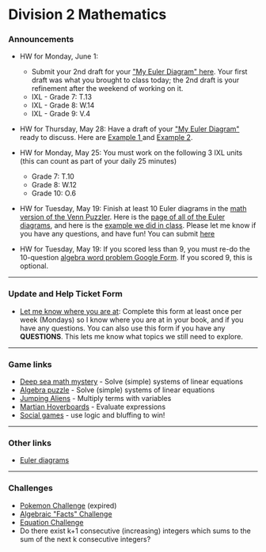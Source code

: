 # Division 2 Mathematics

### Announcements

* HW for Monday, June 1: 
  * Submit your 2nd draft for your <a href="https://forms.gle/pti4dA7giuVLzjDa6"> "My Euler Diagram" here</a>. Your first draft was what you brought to class today; the 2nd draft is your refinement after the weekend of working on it.
  * IXL - Grade 7: T.13
  * IXL - Grade 8: W.14
  * IXL - Grade 9: V.4

* HW for Thursday, May 28: Have a draft of your <a href="https://vchan2.github.io/div2/My_Euler_diagram.pdf"> "My Euler Diagram"</a> ready to discuss. Here are <a href="https://vchan2.github.io/div2/Example_1.pdf"> Example 1 </a> and <a href="https://vchan2.github.io/div2/Example_2.pdf"> Example 2</a>.

* HW for Monday, May 25: You must work on the following 3 IXL units (this can count as part of your daily 25 minutes)
  * Grade 7: T.10
  * Grade 8: W.12
  * Grade 10: O.6

* HW for Tuesday, May 19: Finish at least 10 Euler diagrams in the <a href="https://vchan2.github.io/div2/Venn_puzzler_math_version.pdf"> math version of the Venn Puzzler</a>. Here is the <a href="https://vchan2.github.io/div2/Venn_puzzler_math_version_euler_diagrams.pdf"> page of all of the Euler diagrams</a>, and here is the <a href="https://vchan2.github.io/div2/Venn_puzzler_math_version_eg.jpg"> example we did in class</a>. Please let me know if you have any questions, and have fun! You can submit <a href="https://forms.gle/TTFDuJbAN4imeAxv7"> here</a>

* HW for Tuesday, May 19: If you scored less than 9, you must re-do  the 10-question <a href="https://forms.gle/5tRVVoEgscnGDixJ8"> algebra word problem Google Form</a>. If you scored 9, this is optional.

---

### Update and Help Ticket Form
<!--* For Monday's class: <a href="https://docs.google.com/spreadsheets/d/1ema5Q5k6BlUWyZKvT-BGBoPv9iUM7IzCbIpHrIY5wAY/edit?usp=sharing">Awwapp links</a>-->
<!--<a href="https://vchan2.github.io/div2/Triangular%20numbers.pdf"> Triangular Numbers worksheet</a>-->
* <a href="https://docs.google.com/forms/d/e/1FAIpQLSdwd1gGPLT06LTX-wfmoZQfu8dhYr0geGC0SXo51dXV_Qrw4g/viewform?usp=sf_link"> Let me know where you are at</a>: Complete this form at least once per week (Mondays) so I know where you are at in your book, and if you have any questions. You can also use this form if you have any **QUESTIONS**. This lets me know what topics we still need to explore. 

---
### Game links

* <a href="https://www.mathplayground.com/deep_sea_math_mystery.html">Deep sea math mystery</a> - Solve (simple) systems of linear equations
* <a href="https://www.mathplayground.com/algebra_puzzle.html">Algebra puzzle</a> - Solve (simple) systems of linear equations
* <a href="https://www.mathplayground.com/ASB_JumpingAliens.html">Jumping Aliens</a> - Multiply terms with variables
* <a href="https://www.mathplayground.com/ASB_MartianHoverboards.html">Martian Hoverboards</a> - Evaluate expressions
* <a href="https://netgames.io/">Social games</a> - use logic and bluffing to win!

---

### Other links

* [Euler diagrams](div2/eulerdiagrams.md)

<!--
For Tuesday, April 14: 
* Keep working through workbooks.
* Keep working through IXL problems related to algebra. You may find the grade 7 unit U a little too easy, especially compared to what we do in class - some harder ones can be found at higher grades, such as: Grade 10, G.5, and Grade 11, B.1. 
-->
---

### Challenges
* <a href="https://MerrickMath.github.io/MerrickMath.github.io-PokemonChallenge/"> Pokemon Challenge</a> (expired)
* <a href="https://vchan2.github.io/div2/Algebra_challenge.pdf"> Algebraic "Facts" Challenge</a>
* <a href="https://vchan2.github.io/div2/equation_challenge.pdf"> Equation Challenge</a>
* Do there exist k+1 consecutive (increasing) integers which sums to the sum of the next k consecutive integers?


<!--
### Materials 
* <a href="https://MerrickMath.github.io/grade4/shapealgebra.pdf"> Shape Algebra </a>
-->

<!--
### Projects 
* <a href="https://MerrickMath.github.io/MerrickMath.github.io-PokemonChallenge/"> Pokemon Challenge</a> 
-->
